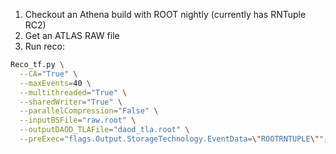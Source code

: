 1. Checkout an Athena build with ROOT nightly (currently has RNTuple RC2)
2. Get an ATLAS RAW file
3. Run reco:
```bash
Reco_tf.py \
  --CA="True" \
  --maxEvents=40 \
  --multithreaded="True" \
  --sharedWriter="True" \
  --parallelCompression="False" \
  --inputBSFile="raw.root" \
  --outputDAOD_TLAFile="daod_tla.root" \
  --preExec="flags.Output.StorageTechnology.EventData=\"ROOTRNTUPLE\"";
```
